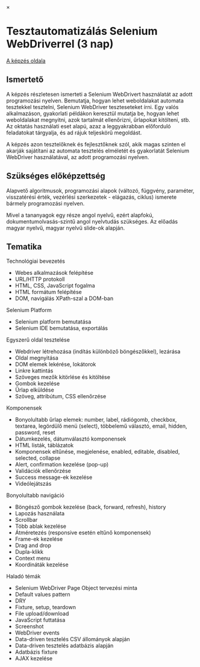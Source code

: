 ×

# Tesztautomatizálás Selenium WebDriverrel (3 nap)

[A képzés oldala](https://www.training360.com/kepzes/swd-java)

## Ismertető

A képzés részletesen ismerteti a Selenium WebDrivert használatát az adott programozási nyelven. Bemutatja, hogyan lehet weboldalakat automata tesztekkel tesztelni, Selenium WebDriver teszteseteket írni. Egy valós alkalmazáson, gyakorlati példákon keresztül mutatja be, hogyan lehet weboldalakat megnyitni, azok tartalmát ellenőrizni, űrlapokat kitölteni, stb. Az oktatás használati eset alapú, azaz a leggyakrabban előforduló feladatokat tárgyalja, és ad rájuk teljeskörű megoldást.

A képzés azon tesztelőknek és fejlesztőknek szól, akik magas szinten el akarják sajátítani az automata tesztelés elméletét és gyakorlatát Selenium WebDriver használatával, az adott programozási nyelven.

## Szükséges előképzettség

Alapvető algoritmusok, programozási alapok (változó, függvény, paraméter, visszatérési érték, vezérlési szerkezetek - elágazás, ciklus) ismerete bármely programozási nyelven.

Mivel a tananyagok egy része angol nyelvű, ezért alapfokú, dokumentumolvasás-szintű angol nyelvtudás szükséges. Az előadás magyar nyelvű, magyar nyelvű slide-ok alapján.

## Tematika

Technológiai bevezetés

  * Webes alkalmazások felépítése
  * URL/HTTP protokoll
  * HTML, CSS, JavaScript fogalma
  * HTML formátum felépítése
  * DOM, navigálás XPath-szal a DOM-ban



Selenium Platform

  * Selenium platform bemutatása
  * Selenium IDE bemutatása, exportálás



Egyszerű oldal tesztelése

  * Webdriver létrehozása (indítás különböző böngészőkkel), lezárása
  * Oldal megnyitása
  * DOM elemek lekérése, lokátorok
  * Linkre kattintás
  * Szöveges mezők kitörlése és kitöltése
  * Gombok kezelése
  * Űrlap elküldése
  * Szöveg, attribútum, CSS ellenőrzése



Komponensek

  * Bonyolultabb űrlap elemek: number, label, rádiógomb, checkbox, textarea, legördülő menü (select), többelemű választó, email, hidden, password, reset
  * Dátumkezelés, dátumválasztó komponensek
  * HTML listák, táblázatok
  * Komponensek eltűnése, megjelenése, enabled, editable, disabled, selected, collapse
  * Alert, confirmation kezelése (pop-up)
  * Validációk ellenőrzése
  * Success message-ek kezelése
  * Videólejátszás



Bonyolultabb navigáció

  * Böngésző gombok kezelése (back, forward, refresh), history
  * Lapozás használata
  * Scrollbar
  * Több ablak kezelése
  * Átméretezés (responsive esetén eltűnő komponensek)
  * Frame-ek kezelése
  * Drag and drop
  * Dupla-klikk
  * Context menu
  * Koordináták kezelése



Haladó témák

  * Selenium WebDriver Page Object tervezési minta
  * Default values pattern
  * DRY
  * Fixture, setup, teardown
  * File upload/download
  * JavaScript futtatása
  * Screenshot
  * WebDriver events
  * Data-driven tesztelés CSV állományok alapján
  * Data-driven tesztelés adatbázis alapján
  * Adatbázis fixture
  * AJAX kezelése